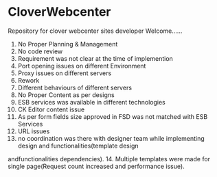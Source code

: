# CloverWebcenter
Repository for clover webcenter sites developer
Welcome......
1.  No Proper Planning & Management
2.  No code review
3.  Requirement was not clear at the time of implemention
4.  Port opening issues on different Environment
5.  Proxy issues on different servers
6.  Rework
7.  Different behaviours of different servers
8.  No Proper Content as per designs
9.  ESB services was available in different technologies
10. CK Editor content issue
11. As per form fields size approved in FSD was not matched with ESB Services
12. URL issues
13. no coordination was there with designer team while implementing design and functionalities(template design 

andfunctionalities dependencies).
14. Multiple templates were made for single page(Request count increased and performance issue).
